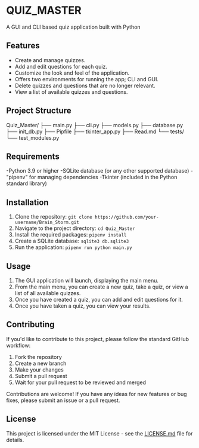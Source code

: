# QUIZ_MASTER

A GUI and CLI based quiz application built with Python

## Features 

- Create and manage quizzes.
- Add and edit questions for each quiz.
- Customize the look and feel of the application.
- Offers two environments for running the app; CLI and GUI.
- Delete quizzes and questions that are no longer relevant.
- View a list of available quizzes and questions.


## Project Structure

Quiz_Master/
├── main.py
├── cli.py
├── models.py
├── database.py
├── init_db.py
├── Pipfile
├── tkinter_app.py
├── Read.md
└── tests/
    └── test_modules.py




## Requirements

-Python 3.9 or higher
-SQLite database (or any other supported database)
-"pipenv" for managing dependencies
-Tkinter (included in the Python standard library)

## Installation

1. Clone the repository: `git clone https://github.com/your-username/Brain_Storm.git`
2. Navigate to the project directory: `cd Quiz_Master`
3. Install the required packages: `pipenv install`
4. Create a SQLite database: `sqlite3 db.sqlite3`
5. Run the application: `pipenv run python main.py`


## Usage

1. The GUI application will launch, displaying the main menu.
2. From the main menu, you can create a new quiz, take a quiz, or view a list of all available quizzes.
3. Once you have created a quiz, you can add and edit questions for it.
4. Once you have taken a quiz, you can view your results.

## Contributing

If you'd like to contribute to this project, please follow the standard GitHub workflow:

1. Fork the repository
2. Create a new branch
3. Make your changes
4. Submit a pull request
5. Wait for your pull request to be reviewed and merged

Contributions are welcome! If you have any ideas for new features or bug fixes, please submit an issue or a pull request.


## License

This project is licensed under the MIT License - see the [LICENSE.md](LICENSE.md) file for details.


